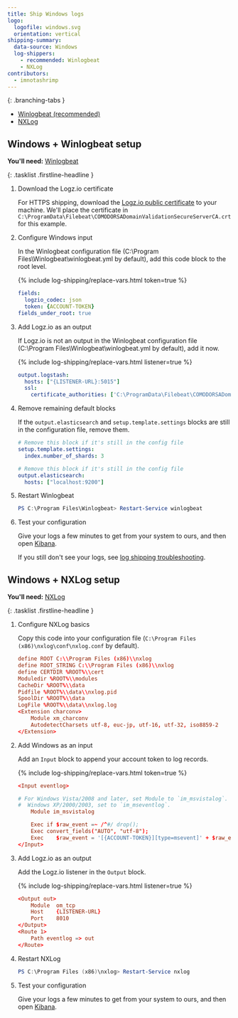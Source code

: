 ```yaml
---
title: Ship Windows logs
logo:
  logofile: windows.svg
  orientation: vertical
shipping-summary:
  data-source: Windows
  log-shippers:
    - recommended: Winlogbeat
    - NXLog
contributors:
  - imnotashrimp
---
```


<div class="branching-container">

{: .branching-tabs }
  * [Winlogbeat <span class="sm ital">(recommended)</span>](#winlogbeat-config)
  * [NXLog](#nxlog-config)

<div id="winlogbeat-config">

## Windows + Winlogbeat setup

**You'll need:** [Winlogbeat](https://www.elastic.co/downloads/beats/winlogbeat)

{: .tasklist .firstline-headline }
1. Download the Logz.io certificate

    For HTTPS shipping, download the [Logz.io public certificate](https://raw.githubusercontent.com/logzio/public-certificates/master/COMODORSADomainValidationSecureServerCA.crt) to your machine.
    We'll place the certificate in `C:\ProgramData\Filebeat\COMODORSADomainValidationSecureServerCA.crt` for this example.

2. Configure Windows input

    In the Winlogbeat configuration file (C:\Program Files\Winlogbeat\winlogbeat.yml by default), add this code block to the root level.

    {% include log-shipping/replace-vars.html token=true %}

    ```yaml
    fields:
      logzio_codec: json
      token: {ACCOUNT-TOKEN}
    fields_under_root: true
    ```

3. Add Logz.io as an output

    If Logz.io is not an output in the Winlogbeat configuration file (C:\Program Files\Winlogbeat\winlogbeat.yml by default), add it now.

    {% include log-shipping/replace-vars.html listener=true %}

    ```yaml
    output.logstash:
      hosts: ["{LISTENER-URL}:5015"]
      ssl:
        certificate_authorities: ['C:\ProgramData\Filebeat\COMODORSADomainValidationSecureServerCA.crt']
    ```

1. Remove remaining default blocks

    If the `output.elasticsearch` and `setup.template.settings` blocks are still in the configuration file, remove them.

    ```yaml
    # Remove this block if it's still in the config file
    setup.template.settings:
      index.number_of_shards: 3
    ```

    ```yaml
    # Remove this block if it's still in the config file
    output.elasticsearch:
      hosts: ["localhost:9200"]
    ```

2. Restart Winlogbeat

    ```powershell
    PS C:\Program Files\Winlogbeat> Restart-Service winlogbeat
    ```

3. Test your configuration

    Give your logs a few minutes to get from your system to ours, and then open [Kibana](https://app.logz.io/#/dashboard/kibana).

    If you still don't see your logs, see [log shipping troubleshooting]({{site.baseurl}}/user-guide/log-shipping/log-shipping-troubleshooting.html).

</div>

<div id="nxlog-config">

## Windows + NXLog setup

**You'll need:** [NXLog](https://nxlog.co/products/nxlog-community-edition/download)

{: .tasklist .firstline-headline }
1. Configure NXLog basics

    Copy this code into your configuration file (`C:\Program Files (x86)\nxlog\conf\nxlog.conf` by default).

    ```conf
    define ROOT C:\\Program Files (x86)\\nxlog
    define ROOT_STRING C:\\Program Files (x86)\\nxlog
    define CERTDIR %ROOT%\\cert
    Moduledir %ROOT%\\modules
    CacheDir %ROOT%\\data
    Pidfile %ROOT%\\data\\nxlog.pid
    SpoolDir %ROOT%\\data
    LogFile %ROOT%\\data\\nxlog.log
    <Extension charconv>
        Module xm_charconv
        AutodetectCharsets utf-8, euc-jp, utf-16, utf-32, iso8859-2
    </Extension>
    ```

2. Add Windows as an input

    Add an `Input` block to append your account token to log records.

    {% include log-shipping/replace-vars.html token=true %}

    ```conf
    <Input eventlog>

    # For Windows Vista/2008 and later, set Module to `im_msvistalog`. For
    #  Windows XP/2000/2003, set to `im_mseventlog`.
        Module im_msvistalog

        Exec if $raw_event =~ /^#/ drop();
        Exec convert_fields("AUTO", "utf-8");
        Exec    $raw_event = '[{ACCOUNT-TOKEN}][type=msevent]' + $raw_event;
    </Input>
    ```

3. Add Logz.io as an output

    Add the Logz.io listener in the `Output` block.

    {% include log-shipping/replace-vars.html listener=true %}

    ```conf
    <Output out>
        Module  om_tcp
        Host    {LISTENER-URL}
        Port    8010
    </Output>
    <Route 1>
        Path eventlog => out
    </Route>
    ```

4. Restart NXLog

    ```powershell
    PS C:\Program Files (x86)\nxlog> Restart-Service nxlog
    ```
5. Test your configuration

    Give your logs a few minutes to get from your system to ours, and then open [Kibana](https://app.logz.io/#/dashboard/kibana).

</div>

</div>
